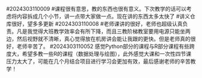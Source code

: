 #2024303110009
#课程很有意思，教的东西也很有意义。下次教学的话可以考虑将内容拆成几个小节，讲一点带大家做一点。现在讲的东西太多太快了
#讲义仓库很好，望多多更新
#2024303110008
#老师课讲的很好，老师也超级认真负责。凡是我觉得大班教学效率会有所下降，而且三教阶梯教室要用电源只能坐两边，然后视野就不清晰，真心觉得放在机房讲会能让我跟的更快。但是老师真的很好，老师辛苦了。
#2024303110052
感觉Python部分的课程与R部分课程有些跨度大，希望多教一些R的课程（数据处理与绘图），此外感觉大课和一次性四节课压力太大了，可能在几个月结合项目进行学习会更加有效，最后感谢老师的辛苦教学！
